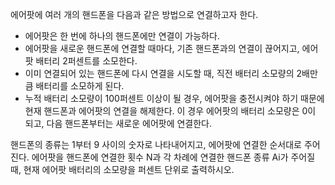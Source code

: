 에어팟에 여러 개의 핸드폰을 다음과 같은 방법으로 연결하고자 한다.

- 에어팟은 한 번에 하나의 핸드폰에만 연결이 가능하다.
- 에어팟을 새로운 핸드폰에 연결할 때마다, 기존 핸드폰과의 연결이 끊어지고, 에어팟 배터리 2퍼센트를 소모한다.
- 이미 연결되어 있는 핸드폰에 다시 연결을 시도할 때, 직전 배터리 소모량의 2배만큼 배터리를 소모하게 된다.
- 누적 배터리 소모량이 100퍼센트 이상이 될 경우, 에어팟을 충전시켜야 하기 때문에 현재 핸드폰과 에어팟의 연결을 해제한다. 이 경우 에어팟의 배터리 소모량은 0이 되고, 다음 핸드폰부터는 새로운 에어팟에 연결한다.

핸드폰의 종류는 1부터 9 사이의 숫자로 나타내어지고, 에어팟에 연결한 순서대로 주어진다. 에어팟을 핸드폰에 연결한 횟수 N과 각 차례에 연결한 핸드폰 종류 Ai가 주어질 때, 현재 에어팟 배터리의 소모량을 퍼센트 단위로 출력하시오.